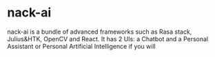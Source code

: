 # nack-ai
nack-ai is a bundle of advanced frameworks such as Rasa stack, Julius&amp;HTK, OpenCV and React. It has 2 UIs: a Chatbot and a Personal Assistant or Personal Artificial Intelligence if you will
